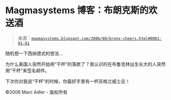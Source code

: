 <!--yml

分类：未分类

日期：2024-05-18 05:18:38

-->

# Magmasystems 博客：布朗克斯的欢送酒

> 来源：[`magmasystems.blogspot.com/2006/08/bronx-cheers.html#0001-01-01`](http://magmasystems.blogspot.com/2006/08/bronx-cheers.html#0001-01-01)

随机想一下西纳德式的想法...

为什么美国人突然开始用“干杯”的落款了？我认识的在布鲁克林出生长大的人突然用“干杯”来签名邮件。

下次你对我说“干杯”的时候，你最好手里有一杯苏格兰威士忌！

©2006 Marc Adler - 版权所有
